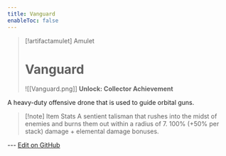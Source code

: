 ```yaml
---
title: Vanguard
enableToc: false
---
```

> [!artifactamulet] Amulet
>
> # Vanguard
>
> ![[Vanguard.png]]
> **Unlock: Collector Achievement** 

A heavy-duty offensive drone that is used to guide orbital guns.

> [!note] Item Stats
> A sentient talisman that rushes into the midst of enemies and burns them out within a radius of 7. 100% (+50% per stack) damage + elemental damage bonuses.

--- [Edit on GitHub](https://github.com/Mondrethos/gatekeeperwiki/edit/main/content/Artifacts/Vanguard.md)
